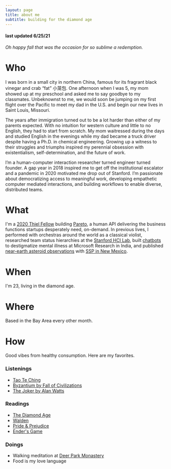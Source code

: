 ```yaml
---
layout: page
title: about me
subtitle: building for the diamond age
---
```


#### last updated 6/25/21

*Oh happy fall that was the occasion for so sublime a redemption.*

# Who

I was born in a small city in northern China, famous for its fragrant black vinegar and crab “fat” 小笼包. One afternoon when I was 5, my mom showed up at my preschool and asked me to say goodbye to my classmates. Unbeknownst to me, we would soon be jumping on my first flight over the Pacific to meet my dad in the U.S. and begin our new lives in Saint Louis, Missouri.

The years after immigration turned out to be a lot harder than either of my parents expected. With no intuition for western culture and little to no English, they had to start from scratch. My mom waitressed during the days and studied English in the evenings while my dad became a truck driver despite having a Ph.D. in chemical engineering. Growing up a witness to their struggles and triumphs inspired my perennial obsession with existentialism, self-determination, and the future of work.

I’m a human-computer interaction researcher turned engineer turned founder. A gap year in 2018 inspired me to get off the institutional escalator and a pandemic in 2020 motivated me drop out of Stanford. I’m passionate about democratizing access to meaningful work, developing empathetic computer mediated interactions, and building workflows to enable diverse, distributed teams.

# What

I'm a [2020 Thiel Fellow](https://www.businesswire.com/news/home/20201230005363/en/Thiel-Foundation-Announces-2020-Thiel-Fellows) building [Pareto](http://hellopareto.com/), a human API delivering the business functions startups desperately need, on-demand. In previous lives, I performed with orchestras around the world as a classical violist, researched team status hierarchies at the [Stanford HCI Lab](https://hci.stanford.edu/), built [chatbots](https://github.com/microsoft/lets-talk-mental-health) to destigmatize mental illness at Microsoft Research in India, and published [near-earth asteroid observations](https://minorplanetcenter.net//iau/ECS/MPCArchive/2015/MPS_20150802.pdf) with [SSP in New Mexico](https://summerscience.org/).

# When

I'm 23, living in the diamond age.
# Where

Based in the Bay Area every other month.
# How

Good vibes from healthy consumption. Here are my favorites.
### Listenings
- [Tao Te Ching](https://www.youtube.com/watch?v=o2UYch2JnO4&t=675s)
- [Byzantium by Fall of Civilizations](https://www.youtube.com/watch?v=HvzoAfpCvbw)
- [The Joker by Alan Watts](https://www.youtube.com/watch?v=0V6C8EWMHXM)

### Readings
- [The Diamond Age](https://www.goodreads.com/book/show/827.The_Diamond_Age)
- [Walden](https://www.gutenberg.org/files/205/205-h/205-h.htm)
- [Pride & Prejudice](https://www.goodreads.com/book/show/1885.Pride_and_Prejudice)
- [Ender's Game](https://www.goodreads.com/book/show/375802.Ender_s_Game)

### Doings
- Walking meditation at [Deer Park Monastery](https://deerparkmonastery.org/)
- Food is my love language
